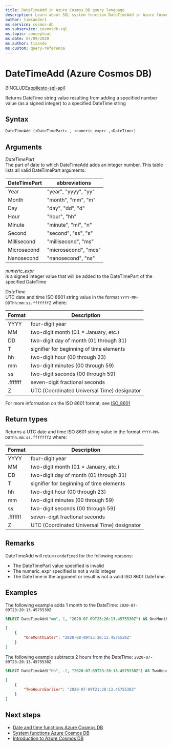 ```yaml
---
title: DateTimeAdd in Azure Cosmos DB query language
description: Learn about SQL system function DateTimeAdd in Azure Cosmos DB.
author: timsander1
ms.service: cosmos-db
ms.subservice: cosmosdb-sql
ms.topic: conceptual
ms.date: 07/09/2020
ms.author: tisande
ms.custom: query-reference
---
```

# DateTimeAdd (Azure Cosmos DB)
[!INCLUDE[appliesto-sql-api](includes/appliesto-sql-api.md)]

Returns DateTime string value resulting from adding a specified number value (as a signed integer) to a specified DateTime string  
  
## Syntax
  
```sql
DateTimeAdd (<DateTimePart> , <numeric_expr> ,<DateTime>)
```

## Arguments
  
*DateTimePart*  
   The part of date to which DateTimeAdd adds an integer number. This table lists all valid DateTimePart arguments:

| DateTimePart | abbreviations        |
| ------------ | -------------------- |
| Year         | "year", "yyyy", "yy" |
| Month        | "month", "mm", "m"   |
| Day          | "day", "dd", "d"     |
| Hour         | "hour", "hh"         |
| Minute       | "minute", "mi", "n"  |
| Second       | "second", "ss", "s"  |
| Millisecond  | "millisecond", "ms"  |
| Microsecond  | "microsecond", "mcs" |
| Nanosecond   | "nanosecond", "ns"   |

*numeric_expr*  
   Is a signed integer value that will be added to the DateTimePart of the specified DateTime

*DateTime*  
   UTC date and time ISO 8601 string value in the format `YYYY-MM-DDThh:mm:ss.fffffffZ` where:
  
|Format|Description|
|-|-|
|YYYY|four-digit year|
|MM|two-digit month (01 = January, etc.)|
|DD|two-digit day of month (01 through 31)|
|T|signifier for beginning of time elements|
|hh|two-digit hour (00 through 23)|
|mm|two-digit minutes (00 through 59)|
|ss|two-digit seconds (00 through 59)|
|.fffffff|seven-digit fractional seconds|
|Z|UTC (Coordinated Universal Time) designator|
  
  For more information on the ISO 8601 format, see [ISO_8601](https://en.wikipedia.org/wiki/ISO_8601)

## Return types

Returns a UTC date and time ISO 8601 string value in the format `YYYY-MM-DDThh:mm:ss.fffffffZ` where:
  
|Format|Description|
|-|-|
|YYYY|four-digit year|
|MM|two-digit month (01 = January, etc.)|
|DD|two-digit day of month (01 through 31)|
|T|signifier for beginning of time elements|
|hh|two-digit hour (00 through 23)|
|mm|two-digit minutes (00 through 59)|
|ss|two-digit seconds (00 through 59)|
|.fffffff|seven-digit fractional seconds|
|Z|UTC (Coordinated Universal Time) designator|

## Remarks

DateTimeAdd will return `undefined` for the following reasons:

- The DateTimePart value specified is invalid
- The numeric_expr specified is not a valid integer
- The DateTime in the argument or result is not a valid ISO 8601 DateTime.

## Examples
  
The following example adds 1 month to the DateTime: `2020-07-09T23:20:13.4575530Z`

```sql
SELECT DateTimeAdd("mm", 1, "2020-07-09T23:20:13.4575530Z") AS OneMonthLater
```

```json
[
    {
        "OneMonthLater": "2020-08-09T23:20:13.4575530Z"
    }
]
```  

The following example subtracts 2 hours from the DateTime: `2020-07-09T23:20:13.4575530Z`

```sql
SELECT DateTimeAdd("hh", -2, "2020-07-09T23:20:13.4575530Z") AS TwoHoursEarlier
```

```json
[
    {
        "TwoHoursEarlier": "2020-07-09T21:20:13.4575530Z"
    }
]
```  

## Next steps

- [Date and time functions Azure Cosmos DB](sql-query-date-time-functions.md)
- [System functions Azure Cosmos DB](sql-query-system-functions.md)
- [Introduction to Azure Cosmos DB](introduction.md)
